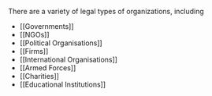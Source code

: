There are a variety of legal types of organizations, including 

- [[Governments]]
- [[NGOs]]
- [[Political Organisations]]
- [[Firms]]
- [[International Organisations]]
- [[Armed Forces]]
- [[Charities]]
- [[Educational Institutions]]
